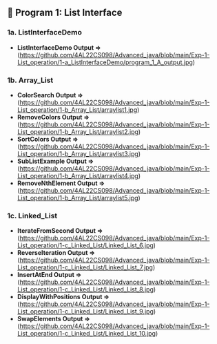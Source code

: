 ## 📌 Program 1: List Interface

### 1a. ListInterfaceDemo
- **ListInterfaceDemo Output =>**(https://github.com/4AL22CS098/Advanced_java/blob/main/Exp-1-List_operation/1-a_ListInterfaceDemo/program_1_A_output.jpg)

### 1b. Array_List  
- **ColorSearch Output =>** (https://github.com/4AL22CS098/Advanced_java/blob/main/Exp-1-List_operation/1-b_Array_List/arraylist1.jpg)  
- **RemoveColors Output =>** (https://github.com/4AL22CS098/Advanced_java/blob/main/Exp-1-List_operation/1-b_Array_List/arraylist2.jpg)  
- **SortColors Output =>** (https://github.com/4AL22CS098/Advanced_java/blob/main/Exp-1-List_operation/1-b_Array_List/arraylist3.jpg)  
- **SubListExample Output =>** (https://github.com/4AL22CS098/Advanced_java/blob/main/Exp-1-List_operation/1-b_Array_List/arraylist4.jpg)  
- **RemoveNthElement Output =>** (https://github.com/4AL22CS098/Advanced_java/blob/main/Exp-1-List_operation/1-b_Array_List/arraylist5.jpg) 


### 1c. Linked_List  
- **IterateFromSecond Output =>** (https://github.com/4AL22CS098/Advanced_java/blob/main/Exp-1-List_operation/1-c_Linked_List/Linked_List_6.jpg)  
- **ReverseIteration Output =>** (https://github.com/4AL22CS098/Advanced_java/blob/main/Exp-1-List_operation/1-c_Linked_List/Linked_List_7.jpg)  
- **InsertAtEnd Output =>** (https://github.com/4AL22CS098/Advanced_java/blob/main/Exp-1-List_operation/1-c_Linked_List/Linked_List_8.jpg)  
- **DisplayWithPositions Output =>** (https://github.com/4AL22CS098/Advanced_java/blob/main/Exp-1-List_operation/1-c_Linked_List/Linked_List_9.jpg)  
- **SwapElements Output =>** (https://github.com/4AL22CS098/Advanced_java/blob/main/Exp-1-List_operation/1-c_Linked_List/Linked_List_10.jpg)

